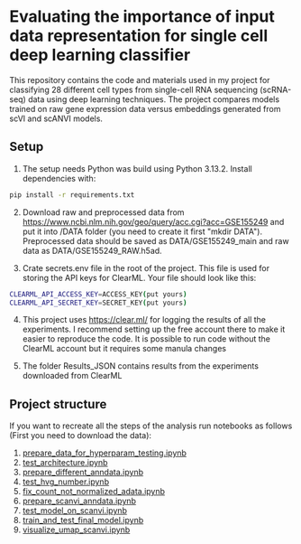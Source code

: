 # Evaluating the importance of input data representation for single cell deep learning classifier

This repository contains the code and materials used in my project for classifying 28 different cell types from single-cell RNA sequencing (scRNA-seq) data using deep learning techniques. The project compares models trained on raw gene expression data versus embeddings generated from scVI and scANVI models.

##  Setup
1. The setup needs Python was build using Python 3.13.2. Install dependencies with:

```bash
pip install -r requirements.txt
```
2. Download raw and preprocessed data from https://www.ncbi.nlm.nih.gov/geo/query/acc.cgi?acc=GSE155249 and put it into /DATA folder (you need to create it first "mkdir DATA").  Preprocessed data should be saved as DATA/GSE155249_main and raw data as DATA/GSE155249_RAW.h5ad.

3. Crate secrets.env file in the root of the project. This file is used for storing the API keys for ClearML. Your file should look like this:

```bash
CLEARML_API_ACCESS_KEY=ACCESS_KEY(put yours)
CLEARML_API_SECRET_KEY=SECRET_KEY(put yours)
```

4. This project uses https://clear.ml/ for logging the results of all the experiments. I recommend setting up the free account there to make it easier to reproduce the code. It is possible to run code without the ClearML account but it requires some manula changes

5. The folder Results_JSON contains results from the experiments downloaded from ClearML

## Project structure

If you want to recreate all the steps of the analysis run notebooks as follows (First you need to download the data):

1. [prepare_data_for_hyperparam_testing.ipynb](prepare_data_for_hyperparam_testing.ipynb)
2. [test_architecture.ipynb](test_architecture.ipynb)
3. [prepare_different_anndata.ipynb](prepare_different_anndata.ipynb)
4. [test_hvg_number.ipynb](test_hvg_number.ipynb)
5. [fix_count_not_normalized_adata.ipynb](fix_count_not_normalized_adata.ipynb)
6. [prepare_scanvi_anndata.ipynb](prepare_scanvi_anndata.ipynb)
7. [test_model_on_scanvi.ipynb](test_model_on_scanvi.ipynb)
8. [train_and_test_final_model.ipynb](train_and_test_final_model.ipynb)
9. [visualize_umap_scanvi.ipynb](visualize_umap_scanvi.ipynb)
